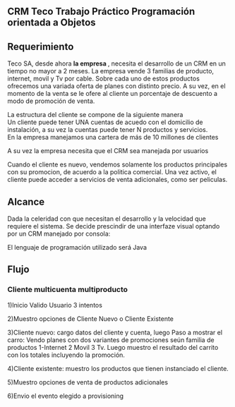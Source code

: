 ## CRM Teco Trabajo Práctico Programación orientada a Objetos
<h2>Requerimiento</h2>

<p>Teco SA, desde ahora <b>la empresa </b>, necesita el desarrollo de un CRM en un tiempo no mayor a 2 meses.
La empresa vende 3 familias de producto, internet, movil y Tv por cable. 
Sobre cada uno de estos productos ofrecemos una variada oferta de planes con distinto precio. A su vez, en el momento de la venta se le ofere al cliente un porcentaje de descuento a modo de promoción de venta.</p>
<p>La estructura del cliente se compone de la siguiente manera <br> Un cliente puede tener UNA cuentas de acuedo con el domicilio de instalación, a su vez la cuentas puede tener N productos y servicios. <br>En la empresa manejamos una cartera de más de 10 millones de clientes</p>
<p>A su vez la empresa necesita que el CRM sea manejada por usuarios</p>
<p>Cuando el cliente es nuevo, vendemos solamente los productos principales con su promocion, de acuerdo a la politica comercial. Una vez activo, el cliente puede acceder a servicios de venta adicionales, como ser peliculas.</p>
<h2>Alcance</h2>
<p>Dada la celeridad con que necesitan el desarrollo y la velocidad que requiere el sistema. Se decide prescindir de una interfaze visual optando por un CRM manejado por consola: </p>
<p>El lenguaje de programación utilizado será Java</p>
<h2>Flujo</h2>
<h3>Cliente multicuenta multiproducto</h3>
<p>1)Inicio Valido Usuario 3 intentos </p>
<p>2)Muestro opciones de Cliente Nuevo o Cliente Existente </p>
<p>3)Cliente nuevo: cargo datos del cliente y cuenta, luego Paso a mostrar el carro: Vendo planes con dos variantes de promociones seún familia de productos 1-Internet 2 Movil 3 Tv. Luego muestro el resultado del carrito con los totales incluyendo la promoción.</p>
<p>4)Cliente existente: muestro los productos que tienen instanciado el cliente.</p>
<p>5)Muestro opciones de venta de productos adicionales</p>
<p>6)Envio el evento elegido a provisioning</p>
